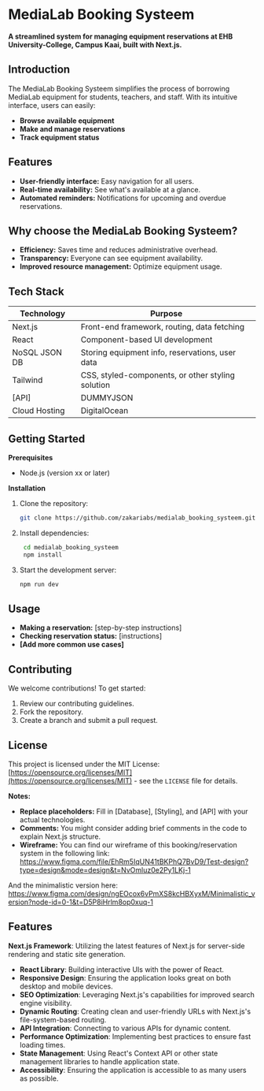 

# MediaLab Booking Systeem 

**A streamlined system for managing equipment reservations at EHB University-College, Campus Kaai, built with Next.js.**

## Introduction

The MediaLab Booking Systeem simplifies the process of borrowing MediaLab equipment for students, teachers, and staff. With its intuitive interface, users can easily:

* **Browse available equipment**
* **Make and manage reservations** 
* **Track equipment status**

## Features

* **User-friendly interface:** Easy navigation for all users.
* **Real-time availability:** See what's available at a glance.
* **Automated reminders:** Notifications for upcoming and overdue reservations.

## Why choose the MediaLab Booking Systeem?

* **Efficiency:** Saves time and reduces administrative overhead.
* **Transparency:**  Everyone can see equipment availability.
* **Improved resource management:** Optimize equipment usage. 


## Tech Stack

| Technology     | Purpose                                           |
| -------------- | ------------------------------------------------- |
| Next.js        | Front-end framework, routing, data fetching       |
| React          | Component-based UI development                    |
| NoSQL JSON DB  | Storing equipment info, reservations, user data   | 
| Tailwind       | CSS, styled-components, or other styling solution |
| [API]          | DUMMYJSON                                         |
| Cloud Hosting  | DigitalOcean                                      |       |

## Getting Started

**Prerequisites**

* Node.js (version xx or later)

**Installation**

1. Clone the repository:
   ```bash
   git clone https://github.com/zakariabs/medialab_booking_systeem.git
   ```
2. Install dependencies:
   ```bash
    cd medialab_booking_systeem
    npm install 
    ``` 
3. Start the development server:
   ```bash
   npm run dev
   ```

## Usage

* **Making a reservation:**  [step-by-step instructions]
* **Checking reservation status:**  [instructions] 
* **[Add more common use cases]**

## Contributing

We welcome contributions! To get started:

1. Review our contributing guidelines. 
2. Fork the repository. 
3. Create a branch and submit a pull request.

## License 

This project is licensed under the MIT License: [https://opensource.org/licenses/MIT](https://opensource.org/licenses/MIT) - see the `LICENSE` file for details.

**Notes:**

* **Replace placeholders:** Fill in [Database], [Styling], and [API] with your actual technologies.
* **Comments:** You might consider adding brief comments in the code to explain Next.js structure.
* **Wireframe:** You can find our wireframe of this booking/reservation system in the following link: https://www.figma.com/file/EhRm5IqUN41tBKPhQ7BvD9/Test-design?type=design&mode=design&t=NvOmluz0e2Py1LKj-1

And the minimalistic version here: https://www.figma.com/design/ngEOcox6vPmXS8kcHBXyxM/Minimalistic_version?node-id=0-1&t=D5P8iHrlm8op0xuq-1



## Features
**Next.js Framework**: Utilizing the latest features of Next.js for server-side rendering and static site generation.
- **React Library**: Building interactive UIs with the power of React.
- **Responsive Design**: Ensuring the application looks great on both desktop and mobile devices.
- **SEO Optimization**: Leveraging Next.js's capabilities for improved search engine visibility.
- **Dynamic Routing**: Creating clean and user-friendly URLs with Next.js's file-system-based routing.
- **API Integration**: Connecting to various APIs for dynamic content.
- **Performance Optimization**: Implementing best practices to ensure fast loading times.
- **State Management**: Using React's Context API or other state management libraries to handle application state.
- **Accessibility**: Ensuring the application is accessible to as many users as possible.
